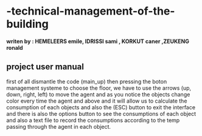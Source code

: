 # -technical-management-of-the-building
#### writen by : HEMELEERS emile, IDRISSI sami , KORKUT caner ,ZEUKENG ronald
## project user manual
first of all dismantle the code (main_up) then pressing the boton management systeme to choose the floor,
 we have to use the arrows (up, down, right, left) to move the agent and as you notice the objects change color every time the agent and above and it will allow us to calculate the consumption of each objects and also the (ESC) button to exit the interface
and there is also the options button to see the consumptions of each object and also a text file to record the consumptions according to the temp passing through the agent in each object.
 
